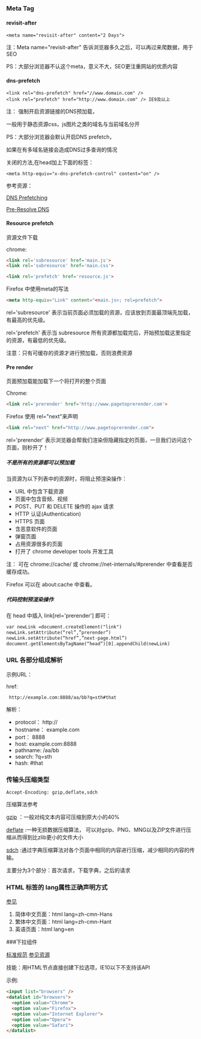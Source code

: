 ### Meta Tag


#### revisit-after

```
<meta name="revisit-after" content="2 Days"> 
```

注：Meta name="revisit-after" 告诉浏览器多久之后，可以再过来爬数据，用于SEO

PS：大部分浏览器不认这个meta，意义不大，SEO更注重网站的优质内容


#### dns-prefetch

```
<link rel="dns-prefetch" href="//www.domain.com" />
<link rel="prefetch" href="http://www.domain.com" /> IE9及以上
```

注： 强制开启资源链接的DNS预加载，

一般用于静态资源css，js图片之类的域名与当前域名分开

PS：大部分浏览器会默认开启DNS prefetch，

如果在有多域名链接会造成DNS过多查询的情况

关闭的方法,在head加上下面的标签：

```
<meta http-equiv="x-dns-prefetch-control" content="on" />
```

参考资源：

[DNS Prefetching](http://www.chromium.org/developers/design-documents/dns-prefetching)

[Pre-Resolve DNS](https://developers.google.com/speed/pagespeed/service/PreResolveDns)

#### Resource prefetch

资源文件下载

chrome:
```html
<link rel='subresource' href='main.js'>
<link rel='subresource' href='main.css'>

<link rel='prefetch' href='resource.js'>
```

Firefox 中使用meta的写法

```html
<meta http-equiv="Link" content="<main.js>; rel=prefetch">
```

rel='subresource' 表示当前页面必须加载的资源，应该放到页面最顶端先加载，有最高的优先级。

rel='prefetch' 表示当 subresource 所有资源都加载完后，开始预加载这里指定的资源，有最低的优先级。

注意：只有可缓存的资源才进行预加载，否则浪费资源

#### Pre render

页面预加载能加载下一个将打开的整个页面

Chrome:
```html
<link rel='prerender' href='http://www.pagetoprerender.com'>
```

Firefox 使用 rel="next"来声明

```html
<link rel="next" href="http://www.pagetoprerender.com">
```

rel='prerender' 表示浏览器会帮我们渲染但隐藏指定的页面，一旦我们访问这个页面，则秒开了！

##### 不是所有的资源都可以预加载

当资源为以下列表中的资源时，将阻止预渲染操作：

* URL 中包含下载资源
* 页面中包含音频、视频
* POST、PUT 和 DELETE 操作的 ajax 请求
* HTTP 认证(Authentication)
* HTTPS 页面
* 含恶意软件的页面
* 弹窗页面
* 占用资源很多的页面
* 打开了 chrome developer tools 开发工具

注： 可在 chrome://cache/ 或 chrome://net-internals/#prerender 中查看是否缓存成功。

Firefox 可以在 about:cache 中查看。

##### 代码控制预渲染操作

在 head 中插入 link[rel='prerender'] 即可：

```html
var newLink =document.createElement("link")
newLink.setAttribute(“rel”,”prerender”)
newLink.setAttribute(“href”,”next-page.html”)
document.getElementsByTagName(“head”)[0].appendChild(newLink)
```


### URL 各部分组成解析

示例URL：

href: 
```
 http://example.com:8888/aa/bb?q=sth#that
```

解析：
* protocol： http://
* hostname： example.com
* port：     8888
* host:      example.com:8888
* pathname:  /aa/bb
* search:    ?q=sth
* hash:      #that

### 传输头压缩类型

```
Accept-Encoding: gzip,deflate,sdch
```

压缩算法参考

[gzip](http://en.wikipedia.org/wiki/Gzip)
：一般对纯文本内容可压缩到原大小的40%

[deflate](http://en.wikipedia.org/wiki/DEFLATE)
:一种无损数据压缩算法，
可以对gzip、PNG、MNG以及ZIP文件进行压缩从而得到比zlib更小的文件大小

[sdch](http://en.wikipedia.org/wiki/SDCH)
:通过字典压缩算法对各个页面中相同的内容进行压缩，减少相同的内容的传输。

主要分为3个部分：首次请求，下载字典，之后的请求


### HTML 标签的 lang属性正确声明方式

[参见](http://www.zhihu.com/question/20797118/answer/16809331)

1. 简体中文页面：html lang=zh-cmn-Hans
2. 繁体中文页面：html lang=zh-cmn-Hant
3. 英语页面：html lang=en


###下拉组件 <datalist>

[标准规范](http://www.w3.org/TR/html-markup/datalist.html)
[参见资源](https://developer.mozilla.org/en-US/docs/Web/HTML/Element/datalist)

技能：用HTML节点直接创建下拉选项，IE10以下不支持该API

示例:
```html
<input list="browsers" />
<datalist id="browsers">
  <option value="Chrome">
  <option value="Firefox">
  <option value="Internet Explorer">
  <option value="Opera">
  <option value="Safari">
</datalist>
```

